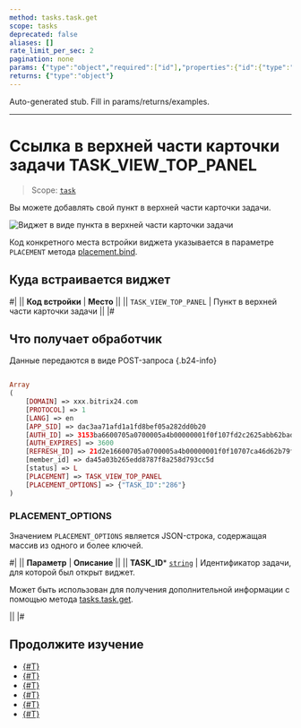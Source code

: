 ```yaml
---
method: tasks.task.get
scope: tasks
deprecated: false
aliases: []
rate_limit_per_sec: 2
pagination: none
params: {"type":"object","required":["id"],"properties":{"id":{"type":"integer"}}}
returns: {"type":"object"}
---
```


Auto-generated stub. Fill in params/returns/examples.

---

# Ссылка в верхней части карточки задачи TASK_VIEW_TOP_PANEL

> Scope: [`task`](../../scopes/permissions.md)

Вы можете добавлять свой пункт в верхней части карточки задачи.

![Виджет в виде пункта в верхней части карточки задачи](./_images//TASK_VIEW_TOP_PANEL.png "Виджет в виде пункта в верхней части карточки задачи")

Код конкретного места встройки виджета указывается в параметре `PLACEMENT` метода [placement.bind](../placement-bind.md).

## Куда встраивается виджет

#|
|| **Код встройки** | **Место** ||
|| `TASK_VIEW_TOP_PANEL` | Пункт в верхней части карточки задачи ||
|#

## Что получает обработчик

Данные передаются в виде POST-запроса {.b24-info}

```php

Array
(
    [DOMAIN] => xxx.bitrix24.com
    [PROTOCOL] => 1
    [LANG] => en
    [APP_SID] => dac3aa71afd1a1fd8bef05a282dd0b20
    [AUTH_ID] => 3153ba6600705a0700005a4b00000001f0f107fd2c2625abb62bad95fe9b37a0d1fbb6
    [AUTH_EXPIRES] => 3600
    [REFRESH_ID] => 21d2e16600705a0700005a4b00000001f0f10707ca46d62b79fcd8d19a8c614e621226
    [member_id] => da45a03b265edd8787f8a258d793cc5d
    [status] => L
    [PLACEMENT] => TASK_VIEW_TOP_PANEL
    [PLACEMENT_OPTIONS] => {"TASK_ID":"286"}
)

```





### PLACEMENT_OPTIONS

Значением `PLACEMENT_OPTIONS` является JSON-строка, содержащая массив из одного и более ключей.



#|
|| **Параметр** | **Описание** ||
|| **TASK_ID***
[`string`](../../data-types.md) | Идентификатор задачи, для которой был открыт виджет.

Может быть использован для получения дополнительной информации с помощью метода [tasks.task.get](../../tasks/tasks-task-get.md).

||
|#

## Продолжите изучение

- [{#T}](../placement-bind.md)
- [{#T}](../ui-interaction/index.md)
- [{#T}](../ui-interaction/crm-card.md)
- [{#T}](../../interactivity/index.md)
- [{#T}](../open-application.md)
- [{#T}](../open-path.md)

